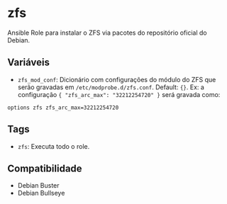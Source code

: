 # zfs

Ansible Role para instalar o ZFS via pacotes do repositório oficial do Debian.

## Variáveis

- `zfs_mod_conf`: Dicionário com configurações do módulo do ZFS que serão gravadas em
  `/etc/modprobe.d/zfs.conf`. Default: `{}`. Ex: a configuração `{ "zfs_arc_max":
  "32212254720" }` será gravada como:

```
options zfs zfs_arc_max=32212254720
```

## Tags

- `zfs`: Executa todo o role.

## Compatibilidade

- Debian Buster
- Debian Bullseye
